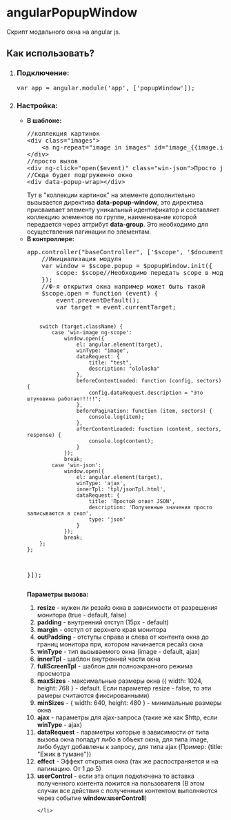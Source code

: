 angularPopupWindow
==================

Скрипт модального окна на angular js.

<h2>Как использовать?</h2>

<ol>
    <li>
        <h3>Подключение:</h3>
        <pre>var app = angular.module('app', ['popupWindow']);</pre>
    </li>
    <li>
        <h3>Настройка:</h3>
        <ul>
            <li>
                <b>В шаблоне:</b>
<pre>
//коллекция картинок
&lt;div class="images"&gt;
    &lt;a ng-repeat="image in images" id="image_{{image.id}}" data-popup-window href="{{image.src}}" ng-click="open($event)" data-group="first" class="win-image"&gt;&lt;img class="like" width="100" src="{{image.src}}" alt="" /&gt;&lt;/a&gt;
&lt;/div&gt;
//просто вызов
&lt;div ng-click="open($event)" class="win-json"&gt;Просто json без картинки&lt;/div&gt;
//Сюда будет подгруженно окно
&lt;div data-popup-wrap>&lt;/div&gt;
</pre>
Тут в "коллекции картинок" на элементе дополнительно вызывается директива <b>data-popup-window</b>, это директива присваивает элементу уникальный идентификатор и составляет коллекцию элементов по группе, наименование которой передается 
через аттрибут <b>data-group</b>. Это необходимо для осуществления пагинации по элементам.
            </li>
            <li>
                <b>В контроллере:</b>
                <pre>
app.controller("baseController", ['$scope', '$document', '$popupWindow', function ($scope, $document, $popupWindow) {
    //Инициализация модуля
    var window = $scope.popup = $popupWindow.init({
        scope: $scope//Необходимо передать scope в модуль
    });
    //Ф-я открытия окна например может быть такой
    $scope.open = function (event) {
        event.preventDefault();
        var target = event.currentTarget;
        
        switch (target.className) {
            case 'win-image ng-scope':
                window.open({
                    el: angular.element(target),
                    winType: "image",
                    dataRequest: {
                        title: "test",
                        description: "ololosha"
                    },
                    beforeContentLoaded: function (config, sectors) {
                        config.dataRequest.description = "Это штуковина работает!!!!";
                    },
                    beforePagination: function (item, sectors) {
                        console.log(item);
                    },
                    afterContentLoaded: function (content, sectors, response) {
                        console.log(content);
                    }
                });
                break;
            case 'win-json':
                window.open({
                    el: angular.element(target),
                    winType: 'ajax',
                    innerTpl: 'tpl/jsonTpl.html',
                    dataRequest: {
                        title: 'Простой ответ JSON',
                        description: 'Полученные значения просто записываются в скоп',
                        type: 'json'
                    }
                });
                break;
        };
    };
}]);
</pre>
<b>Параметры вызова:</b>
<ol>
    <li><b>resize</b> - нужен ли резайз окна в зависимости от разрешения монитора (true - default, false)</li>
    <li><b>padding</b> - внутренний отступ (15px - default)</li>
    <li><b>margin</b> - отступ от верхнего края монитора</li>
    <li><b>outPadding</b> - отступы справа и слева от контента окна до границ монитора при, котором начинается ресайз окна</li>
    <li><b>winType</b> - тип вызываемого окна (image - default, ajax)</li>
    <li><b>innerTpl</b> - шаблон внутренней части окна</li>
    <li><b>fullScreenTpl</b> - шаблон для полноэкранного режима просмотра</li>
    <li><b>maxSizes</b> - максимальные размеры окна ({
                    width: 1024,
                    height: 768
                } - default. Если параметер resize - false, то эти рамеры считаются фиксированными)</li>
    <li><b>minSizes</b> - {
                    width: 640,
                    height: 480
                } - минимальные размеры окна</li>
    <li><b>ajax</b> - параметры для ajax-запроса (такие же как $http, если <b>winType</b> - ajax)</li>
    <li><b>dataRequest</b> - параметры которые в зависимости от типа вызова окна попадут либо в объект окна, для типа image, либо будут добавлены к запросу, для типа ajax (Пример: {title: "Ежик в тумане"})</li>
    <li><b>effect</b> - Эффект открытия окна (так же распостраняется и на пагинацию. От 1 до 5)</li>
    <li><b>userControl</b> - если эта опция подключена то вставка полученного контента ложится на пользователя (В этом случаи все действия с полученным контентом выполняются через событие <b>window:userControll</b>)</li>

    </li>
</ol>
